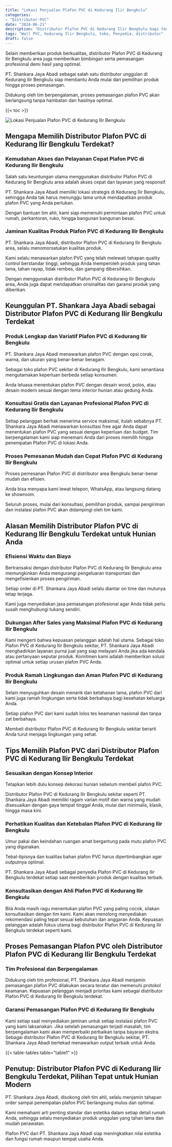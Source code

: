 ```yaml
---
title: "Lokasi Penjualan Plafon PVC di Kedurang Ilir Bengkulu"
categories: 
- "Distributor-PVC"
date: "2024-06-21"
description: "Distributor Plafon PVC di Kedurang Ilir Bengkulu bagi tempat tinggal, office, dan toko. Panel terbaik, pilihan motif, warna elegan, dengan servis pemasangan oleh tenaga ahli profesional dan garansi resmi!|Layanan penjualan Plafon PVC di Kedurang Ilir Bengkulu untuk kebutuhan tempat tinggal, perkantoran, atau gerai, beserta material terbaik dan pemasangan oleh teknisi berpengalaman dan kepastian resmi.|Pilihan Plafon PVC di Kedurang Ilir Bengkulu yang terpercaya bagi rumah, office, serta gerai, dengan produk berkualitas dan pemasangan ditangani oleh tenaga ahli ahli dan kepastian resmi.|Penjualan Plafon PVC di Kedurang Ilir Bengkulu untuk hunian, office, dan gerai, beserta material unggulan dan instalasi dikerjakan oleh teknisi profesional, dilengkapi beserta kepastian resmi.}"
tags: "Wall PVC, Kedurang Ilir Bengkulu, toko, Penyedia, distributor"
draft: false
---
```


Selain memberikan produk berkualitas, distributor Plafon PVC di Kedurang Ilir Bengkulu area juga memberikan bimbingan serta pemasangan profesional demi hasil yang optimal.

PT. Shankara Jaya Abadi sebagai salah satu distributor unggulan di Kedurang Ilir Bengkulu siap membantu Anda mulai dari pemilihan produk hingga proses pemasangan.

Didukung oleh tim berpengalaman, proses pemasangan plafon PVC akan berlangsung tanpa hambatan dan hasilnya optimal.

{{< toc >}}

![Lokasi Penjualan Plafon PVC di Kedurang Ilir Bengkulu](/images/Distributor-PVC/Lokasi-Penjualan-Plafon-PVC-di-Kedurang-Ilir-Bengkulu.png)


## Mengapa Memilih Distributor Plafon PVC di Kedurang Ilir Bengkulu Terdekat?

### Kemudahan Akses dan Pelayanan Cepat Plafon PVC di Kedurang Ilir Bengkulu

Salah satu keuntungan utama menggunakan distributor Plafon PVC di Kedurang Ilir Bengkulu area adalah akses cepat dan layanan yang responsif.

PT. Shankara Jaya Abadi memiliki lokasi strategis di Kedurang Ilir Bengkulu, sehingga Anda tak harus menunggu lama untuk mendapatkan produk plafon PVC yang Anda perlukan.

Dengan bantuan tim ahli, kami siap memenuhi permintaan plafon PVC untuk rumah, perkantoran, ruko, hingga bangunan bangunan besar.

### Jaminan Kualitas Produk Plafon PVC di Kedurang Ilir Bengkulu

PT. Shankara Jaya Abadi, distributor Plafon PVC di Kedurang Ilir Bengkulu area, selalu menomorsatukan kualitas produk.

Kami selalu menawarkan plafon PVC yang telah melewati tahapan quality control berstandar tinggi, sehingga Anda memperoleh produk yang tahan lama, tahan rayap, tidak rembes, dan gampang dibersihkan.

Dengan menggunakan distributor Plafon PVC di Kedurang Ilir Bengkulu area, Anda juga dapat mendapatkan orisinalitas dan garansi produk yang diberikan.

## Keunggulan PT. Shankara Jaya Abadi sebagai Distributor Plafon PVC di Kedurang Ilir Bengkulu Terdekat

### Produk Lengkap dan Variatif Plafon PVC di Kedurang Ilir Bengkulu

PT. Shankara Jaya Abadi menawarkan plafon PVC dengan opsi corak, warna, dan ukuran yang benar-benar beragam.

Sebagai toko plafon PVC sekitar di Kedurang Ilir Bengkulu, kami senantiasa mengutamakan keperluan berbeda setiap konsumen.

Anda leluasa menentukan plafon PVC dengan desain wood, polos, atau desain modern sesuai dengan tema interior hunian atau gedung Anda.

### Konsultasi Gratis dan Layanan Profesional Plafon PVC di Kedurang Ilir Bengkulu

Setiap pelanggan berhak menerima service maksimal, itulah sebabnya PT. Shankara Jaya Abadi menawarkan konsultasi free agar Anda dapat menentukan plafon PVC yang sesuai dengan keperluan dan budget. Tim berpengalaman kami siap menemani Anda dari proses memilih hingga penempatan Plafon PVC di lokasi Anda.

### Proses Pemesanan Mudah dan Cepat Plafon PVC di Kedurang Ilir Bengkulu

Proses pemesanan Plafon PVC di distributor area Bengkulu benar-benar mudah dan efisien.

Anda bisa menyapa kami lewat telepon, WhatsApp, atau langsung datang ke showroom.

Seluruh proses, mulai dari konsultasi, pemilihan produk, sampai pengiriman dan instalasi plafon PVC akan didampingi oleh tim kami.

## Alasan Memilih Distributor Plafon PVC di Kedurang Ilir Bengkulu Terdekat untuk Hunian Anda

### Efisiensi Waktu dan Biaya

Bertransaksi dengan distributor Plafon PVC di Kedurang Ilir Bengkulu area memungkinkan Anda mengurangi pengeluaran transportasi dan mengefisienkan proses pengiriman.

Setiap order di PT. Shankara Jaya Abadi selalu diantar on time dan mutunya tetap terjaga.

Kami juga menyediakan jasa pemasangan profesional agar Anda tidak perlu susah menghubungi tukang sendiri.

### Dukungan After Sales yang Maksimal Plafon PVC di Kedurang Ilir Bengkulu

Kami mengerti bahwa kepuasan pelanggan adalah hal utama. Sebagai toko Plafon PVC di Kedurang Ilir Bengkulu sekitar, PT. Shankara Jaya Abadi menghadirkan layanan purna jual yang siap melayani Anda jika ada kendala atau pertanyaan seputar produk. Komitmen kami adalah memberikan solusi optimal untuk setiap urusan plafon PVC Anda.

### Produk Ramah Lingkungan dan Aman Plafon PVC di Kedurang Ilir Bengkulu

Selain menyuguhkan desain menarik dan ketahanan lama, plafon PVC dari kami juga ramah lingkungan serta tidak berbahaya bagi kesehatan keluarga Anda.

Setiap plafon PVC dari kami sudah lolos tes keamanan nasional dan tanpa zat berbahaya.

Membeli distributor Plafon PVC di Kedurang Ilir Bengkulu sekitar berarti Anda turut menjaga lingkungan yang sehat.

## Tips Memilih Plafon PVC dari Distributor Plafon PVC di Kedurang Ilir Bengkulu Terdekat

### Sesuaikan dengan Konsep Interior

Tetapkan lebih dulu konsep dekorasi hunian sebelum membeli plafon PVC.

Distributor Plafon PVC di Kedurang Ilir Bengkulu sekitar seperti PT. Shankara Jaya Abadi memiliki ragam varian motif dan warna yang mudah disesuaikan dengan gaya tempat tinggal Anda, mulai dari minimalis, klasik, hingga masa kini.

### Perhatikan Kualitas dan Ketebalan Plafon PVC di Kedurang Ilir Bengkulu

Umur pakai dan keindahan ruangan amat bergantung pada mutu plafon PVC yang digunakan.

Tebal-tipisnya dan kualitas bahan plafon PVC harus dipertimbangkan agar outputnya optimal.

PT. Shankara Jaya Abadi sebagai penyedia Plafon PVC di Kedurang Ilir Bengkulu terdekat setiap saat memberikan produk dengan kualitas terbaik.

### Konsultasikan dengan Ahli Plafon PVC di Kedurang Ilir Bengkulu

Bila Anda masih ragu menentukan plafon PVC yang paling cocok, silakan konsultasikan dengan tim kami. Kami akan menolong menyediakan rekomendasi paling tepat sesuai kebutuhan dan anggaran Anda. Kepuasan pelanggan adalah fokus utama bagi distributor Plafon PVC di Kedurang Ilir Bengkulu terdekat seperti kami.

## Proses Pemasangan Plafon PVC oleh Distributor Plafon PVC di Kedurang Ilir Bengkulu Terdekat

### Tim Profesional dan Berpengalaman

Didukung oleh tim profesional, PT. Shankara Jaya Abadi menjamin pemasangan plafon PVC dilakukan secara teratur dan memenuhi protokol keamanan. Kepuasan pelanggan menjadi prioritas kami sebagai distributor Plafon PVC di Kedurang Ilir Bengkulu terdekat.

### Garansi Pemasangan Plafon PVC di Kedurang Ilir Bengkulu

Kami setiap saat menyediakan jaminan untuk setiap instalasi plafon PVC yang kami laksanakan. Jika setelah pemasangan terjadi masalah, tim berpengalaman kami akan memperbaiki perbaikan tanpa bayaran ekstra. Sebagai distributor Plafon PVC di Kedurang Ilir Bengkulu sekitar, PT. Shankara Jaya Abadi bertekad menawarkan output terbaik untuk Anda.

{{< table-tables table="table1" >}}

## Penutup: Distributor Plafon PVC di Kedurang Ilir Bengkulu Terdekat, Pilihan Tepat untuk Hunian Modern

PT. Shankara Jaya Abadi, disokong oleh tim ahli, selalu menjamin tahapan order sampai penempatan plafon PVC berlangsung mulus dan optimal.

Kami memahami arti penting standar dan estetika dalam setiap detail rumah Anda, sehingga selalu menyediakan produk unggulan yang tahan lama dan mudah perawatan.

Plafon PVC dari PT. Shankara Jaya Abadi siap meningkatkan nilai estetika dan fungsi rumah maupun tempat usaha Anda.